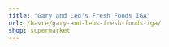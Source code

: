```yaml
---
title: "Gary and Leo's Fresh Foods IGA"
url: /havre/gary-and-leos-fresh-foods-iga/
shop: supermarket
---
```

